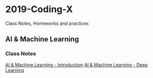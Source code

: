 # 2019-Coding-X
Class Notes, Homeworks and practices

## AI & Machine Learning

### Class Notes
[AI & Machine Learning - Introduction](https://hackmd.io/b2UNmNhnT_6pC_Gh-Bjpkg?both)
[AI & Machine Learning - Deep Learning](https://hackmd.io/ln4be4VBSkSKBxz7yiiPIg?both)

